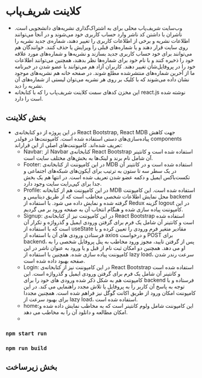 # کلاینت شریف‌پاب
- وب‌سایت شریف‌پاب محلی برای به اشتراک‌گذاری نشریه‌های دانشجویی است. ناشران با داشتن کد ناشر وارد حساب کاربری خود می‌شوند و در آنجا می‌توانند اطلاعات نشریه و برخی از اطلاعات کاربری را تغییر دهند، شماره‌ی جدید نشریه را روی سایت قرار دهند و یا شماره‌های قبلی را ویرایش یا حذف کنند. خوانندگان هم می‌توانند برای خود حساب کاربری جدید بسازند و نشریه‌ها و شماره‌های مورد علاقه خود را ذخیره کنند و با نام خود برای شماره‌ها نظر بدهند، همچنین می‌توانند اطلاعات خود را در پروفایل‌شان تغییر دهند. کاربران آزاد هم می‌توانند با عضو شدن در خبرنامه ما از آخرین شماره‌های منتشرشده مطلع شوند. در صفحه خانه هم نشریه‌های موجود نشان داده می‌شوند که با کلیک بر روی هر نشریه می‌توان لیستی از شماره‌های آن نشریه را دید.
- این مخزن کدهای سمت کلاینت شریف‌پاب را که با کتابخانه ‌react.js نوشته شده است را دارد.

## بخش کلاینت
- در این پروژه از دو کتابخانه‌ی React Bootstrap, React MDB جهت کاهش پیاده‌سازی‌های دستی استفاده شده است. کامپوننت‌ها در فولدر ‌components تعریف شده‌اند. کامپوننت‌های اصلی از این قراراند:
  - Navbar: از Navbar کتابخانه‌ی React Bootstrap استفاده شده است و کانتینر آن شامل نام برند و لینک‌ها به بخش‌های مختلف سایت است.
  - Footer: در این کامپوننت از کتابخانه‌ی ‌MDB استفاده شده است و در کانتینر آن در یک سطر سه تا ستون به ترتیب برای آیکون‌های شبکه‌های اجتماعی و تکست‌باکس ایمیل و دکمه عضو شدن تعریف شده است. در انتها هم یک بخش جدا برای کپی‌رایت سایت وجود دارد.
  - Profile: در این کامپوننت هم از کتابخانه MDB استفاده شده است. این کامپوننت محل نمایش اطلاعات شخصی مخاطب است که از طریق دیتابیس و backend گرفته شده و نمایش داده می شود. با استفاده از Redux گزینه logout در این کامپوننت پیاده سازی شده و هنگام انتخاب آن به صفحه ورود بر می گردیم.
  - Signup: در این کامپوننت نیز از کتابخانه‌ی React Bootstrap استفاده شده است و کانتینر آن شامل یک فرم برای گرفتن ورودی ایمیل و گذرواژه و تکرار آن است که با استفاده از useState مقادیر متغیر فرم ورودی را تعیین کرده و با فرستادن ورودی های آن با استفاده از axios و درخواست POST برای backend، پس از گرفتن تایید، مجوز ورود مخاطب به پنل پروفایل شخصی را به او می دهد. همچنین دو امکان ثبت نام از قبل و یا ورود به عنوان ناشر در این کامپوننت پیاده سازی شده. همچنین با استفاده از lazy load، سرعت رندر شدن صفحه بهبود داده شده است.
  - Login: در این کامپوننت نیز از کتابخانه‌ی React Bootstrap استفاده شده است و کانتینر آن شامل یک فرم برای گرفتن ورودی ایمیل و گذرواژه است. این کامپوننت هم به شکل ذکر شده ورودی های خود را برای backend فرستاده و با توجه به پاسخ آن کاربر را به پروفایل یا تلاش مجدد راهنمایی می کند. در این کامپوننت امکان ورود از طریق اکانت گوگل نیز فراهم شده است. همچنین مجددا برای بهبود سرعت از lazy load، استفاده شده است.
  - home:این کامپوننت شامل ولوم کانتینر است که به مخاطب نمایش داده شده و امکان مطالعه و دانلود آن را به مخاطب می دهد.
  - 

### `npm start run`

### `npm run build`


## بخش زیرساخت
